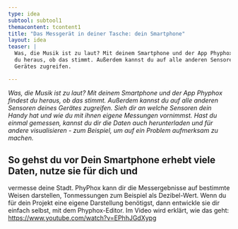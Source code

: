 ```yaml
---
type: idea
subtool: subtool1
themacontent: tcontent1
title: "Das Messgerät in deiner Tasche: dein Smartphone"
layout: idea
teaser: |
  Was, die Musik ist zu laut? Mit deinem Smartphone und der App Phyphox findest
  du heraus, ob das stimmt. Außerdem kannst du auf alle anderen Sensoren deines
  Gerätes zugreifen.

---
```


*Was, die Musik ist zu laut? Mit deinem Smartphone und der App Phyphox findest
du heraus, ob das stimmt. Außerdem kannst du auf alle anderen Sensoren deines
Gerätes zugreifen. Sieh dir an welche Sensoren dein Handy hat und wie du mit
ihnen eigene Messungen vornimmst. Hast du einmal gemessen, kannst du dir die
Daten auch herunterladen und für andere visualisieren - zum Beispiel, um auf
ein Problem aufmerksam zu machen.*

## So gehst du vor Dein Smartphone erhebt viele Daten, nutze sie für dich und
vermesse deine Stadt. PhyPhox kann dir die Messergebnisse auf bestimmte Weisen
darstellen, Tonmessungen zum Beispiel als Dezibel-Wert. Wenn du für dein
Projekt eine eigene Darstellung benötigst, dann entwickle sie dir einfach
selbst, mit dem Phyphox-Editor. Im Video wird erklärt, wie das geht:
https://www.youtube.com/watch?v=EPhhJGdXypg
